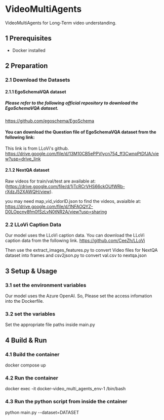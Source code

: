 # VideoMultiAgents

VideoMultiAgents for Long-Term video understanding.

## 1 Prerequisites

- Docker installed

## 2 Preparation

### 2.1 Download the Datasets

#### 2.1.1 EgoSchemaVQA dataset

##### Please refer to the following official repository to download the EgoSchemaVQA dataset.
https://github.com/egoschema/EgoSchema

#### You can download the Question file of EgoSchemaVQA dataset from the following link:
This link is from LLoVi's github.
https://drive.google.com/file/d/13M10CB5ePPVlycn754_ff3CwnpPtDfJA/view?usp=drive_link

#### 2.1.2 NextQA dataset

Raw videos for train/val/test are available at: (https://drive.google.com/file/d/1jTcRCrVHS66ckOUfWRb-rXdzJ52XAWQH/view).

you may need map_vid_vidorID.json to find the videos, avaialble at: https://drive.google.com/file/d/1NFAOQYZ-D0LOpcny8fm0fSzLvN0tNR2A/view?usp=sharing

### 2.2 LLoVi Caption Data

Our model uses the LLoVi caption data. You can download the LLoVi caption data from the following link.
https://github.com/CeeZh/LLoVi

Then use the extract_images_features.py to convert Video files for NextQA dataset into frames and csv2json.py to convert val.csv to nextqa.json

## 3 Setup & Usage

### 3.1 set the environment variables

Our model uses the Azure OpenAI. So, Please set the access infomation into the Dockerfile.

### 3.2 set the variables

Set the appropriate file paths inside main.py

## 4 Build & Run

### 4.1 Build the container
docker compose up

### 4.2 Run the container
docker exec -it docker-video_multi_agents_env-1 /bin/bash

### 4.3 Run the python script from inside the cntainer
python main.py --dataset=DATASET